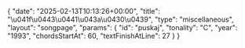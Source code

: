 {
    "date": "2025-02-13T10:13:26+00:00",
    "title": "\u041f\u0443\u0441\u043a\u0430\u0439",
    "type": "miscellaneous",
    "layout": "songpage",
    "params": {
        "id": "puskaj",
        "tonality": "C",
        "year": "1993",
        "chordsStartAt": 60,
        "textFinishAtLine": 27
    }
}